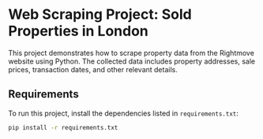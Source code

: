 # Web Scraping Project: Sold Properties in London

This project demonstrates how to scrape property data from the Rightmove website using Python. The collected data includes property addresses, sale prices, transaction dates, and other relevant details.

## Requirements
To run this project, install the dependencies listed in `requirements.txt`:
```bash
pip install -r requirements.txt
